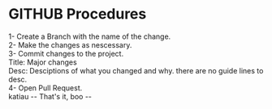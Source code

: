 # GITHUB Procedures

1- Create a Branch with the name of the change. <br>
2- Make the changes as nescessary. <br>
3- Commit changes to the project. <br>
    Title: Major changes <br>
    Desc: Desciptions of what you changed and why. there are no guide lines to desc.<br>
4- Open Pull Request.<br>
katiau
 -- That's it, boo --
